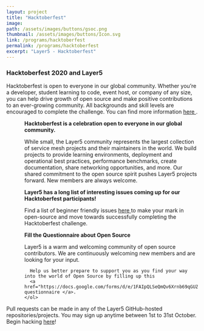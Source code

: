 ```yaml
---
layout: project
title: "Hacktoberfest"
image:
path: /assets/images/buttons/gsoc.png
thumbnail: /assets/images/buttons/Icon.svg
link: /programs/hacktoberfest
permalink: /programs/hacktoberfest
excerpt: "Layer5 - Hacktoberfest"
---
```

<style>
  div.gsoc {
    margin-left: 15px;
  }

  li.gsoc {
    margin-left: 15px;
  }
</style>
<div style="z-index: 20;">
  <h3 class="black-text">Hacktoberfest 2020 and Layer5</h3>
  Hacktoberfest is open to everyone in our global community. Whether you’re a developer, student learning to code, event host, or company of any size, you can help drive growth of open source and make positive contributions to an ever-growing community. All backgrounds and skill levels are encouraged to complete the challenge. You can find more information <a href="https://hacktoberfest.digitalocean.com/"> here </a>.
 <ul>
    <ol>
      <b> Hacktoberfest is a celebration open to everyone in our global community.</b>
    </ol>
    <ol>
      While small, the Layer5 community represents the largest collection of
      service mesh projects and their maintainers in the world. We build
      projects to provide learning environments, deployment and operational best
      practices, performance benchmarks, create documentation, share networking
      opportunities, and more. Our shared commitment to the open source spirit
      pushes Layer5 projects forward. New members are always welcome.
    </ol>
    <ol>
      <b> Layer5 has a long list of interesting issues coming up for our Hacktoberfest participants! </b>
    </ol>
    <ol>
      Find a list of beginner friendly issues <a href="https://github.com/search?q=org%3Alayer5io+label%3Ahacktoberfest&type=issues"> here </a> to make your mark in open-source and move towards successfully completing the Hacktoberfest challenge.
    </ol>
    <ol>
      <b> Fill the Questionnaire about Open Source </b>
    </ol>
    <ol>
      Layer5 is a warm and welcoming community of open source contributors. We are continuously welcoming new members and are looking for your input. 

      Help us better prepare to support you as you find your way into the world of Open Source by filling up this
      <a href="https://docs.google.com/forms/d/e/1FAIpQLSeQmQv6Xrnb69qGUZjHcw6i92jNDXir6WN6sRAHDNRtKUzBUg/viewform"> questionnaire </a>. 
    </ol>
  </ul>
Pull requests can be made in any of the Layer5 GitHub-hosted repositories/projects.
You may sign up anytime between 1st to 31st October. Begin hacking <a href="https://hacktoberfest.digitalocean.com">here</a>!
</div>
